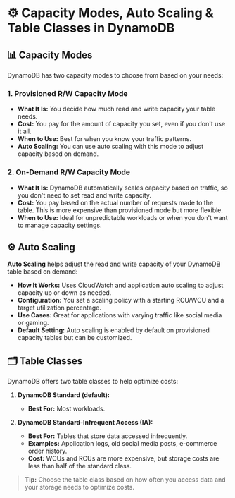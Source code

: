 # ⚙️ Capacity Modes, Auto Scaling & Table Classes in DynamoDB

## 📊 Capacity Modes

DynamoDB has two capacity modes to choose from based on your needs:

### 1. Provisioned R/W Capacity Mode

- **What It Is:** You decide how much read and write capacity your table needs.
- **Cost:** You pay for the amount of capacity you set, even if you don't use it all.
- **When to Use:** Best for when you know your traffic patterns.
- **Auto Scaling:** You can use auto scaling with this mode to adjust capacity based on demand.

### 2. On-Demand R/W Capacity Mode

- **What It Is:** DynamoDB automatically scales capacity based on traffic, so you don't need to set read and write capacity.
- **Cost:** You pay based on the actual number of requests made to the table. This is more expensive than provisioned mode but more flexible.
- **When to Use:** Ideal for unpredictable workloads or when you don't want to manage capacity settings.

## ⚙️ Auto Scaling

**Auto Scaling** helps adjust the read and write capacity of your DynamoDB table based on demand:

- **How It Works:** Uses CloudWatch and application auto scaling to adjust capacity up or down as needed.
- **Configuration:** You set a scaling policy with a starting RCU/WCU and a target utilization percentage.
- **Use Cases:** Great for applications with varying traffic like social media or gaming.
- **Default Setting:** Auto scaling is enabled by default on provisioned capacity tables but can be customized.

## 🗂️ Table Classes

DynamoDB offers two table classes to help optimize costs:

1. **DynamoDB Standard (default):**

   - **Best For:** Most workloads.

2. **DynamoDB Standard-Infrequent Access (IA):**
   - **Best For:** Tables that store data accessed infrequently.
   - **Examples:** Application logs, old social media posts, e-commerce order history.
   - **Cost:** WCUs and RCUs are more expensive, but storage costs are less than half of the standard class.

> **Tip:** Choose the table class based on how often you access data and your storage needs to optimize costs.
